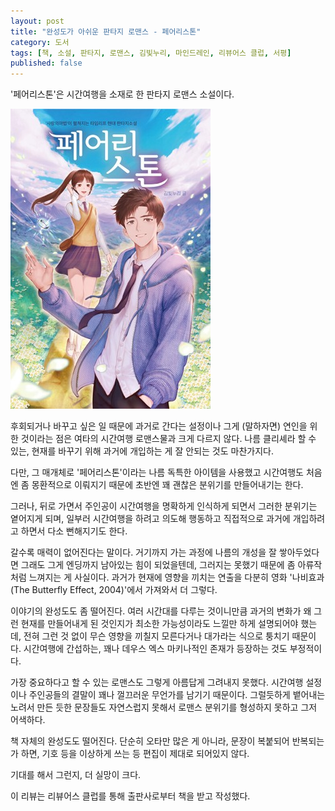 ```yaml
---
layout: post
title: "완성도가 아쉬운 판타지 로맨스 - 페어리스톤"
category: 도서
tags: [책, 소설, 판타지, 로맨스, 김빛누리, 마인드레인, 리뷰어스 클럽, 서평]
published: false
---
```


'페어리스톤'은
시간여행을 소재로 한 판타지 로맨스 소설이다.

![표지](/images/fairy-stone-book-h480.jpg)

후회되거나 바꾸고 싶은 일 때문에 과거로 간다는 설정이나
그게 (말하자면) 연인을 위한 것이라는 점은
여타의 시간여행 로맨스물과 크게 다르지 않다.
나름 클리셰라 할 수 있는,
현재를 바꾸기 위해 과거에 개입하는 게 잘 안되는 것도 마찬가지다.

다만, 그 매개체로 '페어리스톤'이라는 나름 독특한 아이템을 사용했고
시간여행도 처음엔 좀 몽환적으로 이뤄지기 때문에
초반엔 꽤 괜찮은 분위기를 만들어내기는 한다.

그러나, 뒤로 가면서 주인공이 시간여행을 명확하게 인식하게 되면서
그러한 분위기는 옅어지게 되며,
일부러 시간여행을 하려고 의도해 행동하고
직접적으로 과거에 개입하려고 하면서
다소 뻔해지기도 한다.

갈수록 매력이 없어진다는 말이다.
거기까지 가는 과정에 나름의 개성을 잘 쌓아두었다면
그래도 그게 엔딩까지 남아있는 힘이 되었을텐데,
그러지는 못했기 때문에 좀 아류작처럼 느껴지는 게 사실이다.
과거가 현재에 영향을 끼치는 연출을
다분히 영화 '나비효과(The Butterfly Effect, 2004)'에서 가져와서 더 그렇다.

이야기의 완성도도 좀 떨어진다.
여러 시간대를 다루는 것이니만큼 과거의 변화가 왜 그런 현재를 만들어내게 된 것인지가
최소한 가능성이라도 느낄만 하게 설명되어야 했는데,
전혀 그런 것 없이 무슨 영향을 끼칠지 모른다거나 대가라는 식으로 퉁치기 때문이다.
시간여행에 간섭하는, 꽤나 데우스 엑스 마키나적인 존재가 등장하는 것도 부정적이다.

가장 중요하다고 할 수 있는 로맨스도 그렇게 아름답게 그려내지 못했다.
시간여행 설정이나 주인공들의 결말이 꽤나 껄끄러운 무언가를 남기기 때문이다.
그럴듯하게 뱉어내는 노려서 만든 듯한 문장들도
자연스럽지 못해서 로맨스 분위기를 형성하지 못하고 그저 어색하다.

책 자체의 완성도도 떨어진다.
단순히 오타만 많은 게 아니라,
문장이 복붙되어 반복되는가 하면,
기호 등을 이상하게 쓰는 등
편집이 제대로 되어있지 않다.

기대를 해서 그런지, 더 실망이 크다.



<div class="im im-info">
이 리뷰는 리뷰어스 클럽를 통해 출판사로부터 책을 받고 작성했다.
</div>
